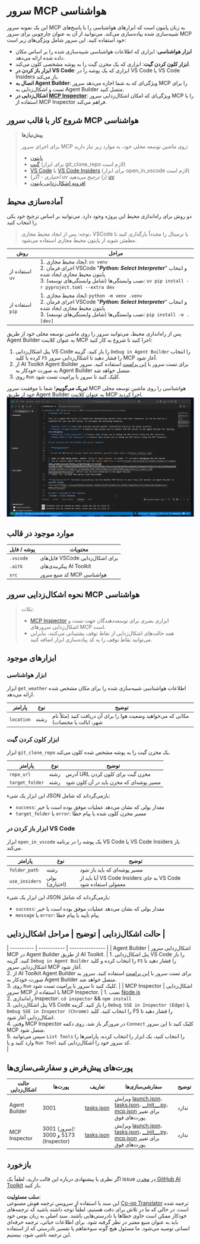 <!--
CO_OP_TRANSLATOR_METADATA:
{
  "original_hash": "a3f252a62f059360855de5331a575898",
  "translation_date": "2025-07-14T08:51:41+00:00",
  "source_file": "10-StreamliningAIWorkflowsBuildingAnMCPServerWithAIToolkit/lab4/code/github_mcp_server/README.md",
  "language_code": "fa"
}
-->
# سرور MCP هواشناسی

این یک نمونه سرور MCP به زبان پایتون است که ابزارهای هواشناسی را با پاسخ‌های شبیه‌سازی شده پیاده‌سازی می‌کند. می‌توانید از آن به عنوان چارچوبی برای سرور MCP خود استفاده کنید. این سرور شامل ویژگی‌های زیر است:

- **ابزار هواشناسی**: ابزاری که اطلاعات هواشناسی شبیه‌سازی شده را بر اساس مکان داده شده ارائه می‌دهد.
- **ابزار کلون کردن گیت**: ابزاری که یک مخزن گیت را به پوشه مشخصی کلون می‌کند.
- **ابزار باز کردن در VS Code**: ابزاری که یک پوشه را در VS Code یا VS Code Insiders باز می‌کند.
- **اتصال به Agent Builder**: ویژگی‌ای که به شما اجازه می‌دهد سرور MCP را برای تست و اشکال‌زدایی به Agent Builder متصل کنید.
- **اشکال‌زدایی در [MCP Inspector](https://github.com/modelcontextprotocol/inspector)**: ویژگی‌ای که امکان اشکال‌زدایی سرور MCP را با استفاده از MCP Inspector فراهم می‌کند.

## شروع کار با قالب سرور MCP هواشناسی

> **پیش‌نیازها**
>
> برای اجرای سرور MCP روی ماشین توسعه محلی خود، به موارد زیر نیاز دارید:
>
> - [پایتون](https://www.python.org/)
> - [گیت](https://git-scm.com/) (برای ابزار git_clone_repo لازم است)
> - [VS Code](https://code.visualstudio.com/) یا [VS Code Insiders](https://code.visualstudio.com/insiders/) (برای ابزار open_in_vscode لازم است)
> - (*اختیاری - اگر uv را ترجیح می‌دهید*) [uv](https://github.com/astral-sh/uv)
> - [افزونه اشکال‌زدایی پایتون](https://marketplace.visualstudio.com/items?itemName=ms-python.debugpy)

## آماده‌سازی محیط

دو روش برای راه‌اندازی محیط این پروژه وجود دارد. می‌توانید بر اساس ترجیح خود یکی را انتخاب کنید.

> توجه: پس از ایجاد محیط مجازی، VSCode یا ترمینال را مجدداً بارگذاری کنید تا مطمئن شوید از پایتون محیط مجازی استفاده می‌شود.

| روش | مراحل |
| -------- | ----- |
| استفاده از `uv` | 1. ایجاد محیط مجازی: `uv venv` <br>2. اجرای فرمان VSCode "***Python: Select Interpreter***" و انتخاب پایتون محیط مجازی ایجاد شده <br>3. نصب وابستگی‌ها (شامل وابستگی‌های توسعه): `uv pip install -r pyproject.toml --extra dev` |
| استفاده از `pip` | 1. ایجاد محیط مجازی: `python -m venv .venv` <br>2. اجرای فرمان VSCode "***Python: Select Interpreter***" و انتخاب پایتون محیط مجازی ایجاد شده<br>3. نصب وابستگی‌ها (شامل وابستگی‌های توسعه): `pip install -e .[dev]` |

پس از راه‌اندازی محیط، می‌توانید سرور را روی ماشین توسعه محلی خود از طریق Agent Builder به عنوان کلاینت MCP اجرا کنید تا شروع به کار کنید:
1. پنل اشکال‌زدایی VS Code را باز کنید. گزینه `Debug in Agent Builder` را انتخاب کرده یا کلید `F5` را فشار دهید تا اشکال‌زدایی سرور MCP آغاز شود.
2. از AI Toolkit Agent Builder برای تست سرور با [این پرامپت](../../../../../../../../../../open_prompt_builder) استفاده کنید. سرور به صورت خودکار به Agent Builder متصل خواهد شد.
3. روی `Run` کلیک کنید تا سرور با پرامپت تست شود.

**تبریک می‌گوییم**! شما با موفقیت سرور MCP هواشناسی را روی ماشین توسعه محلی خود از طریق Agent Builder به عنوان کلاینت MCP اجرا کردید.
![DebugMCP](https://raw.githubusercontent.com/microsoft/windows-ai-studio-templates/refs/heads/dev/mcpServers/mcp_debug.gif)

## موارد موجود در قالب

| پوشه / فایل | محتویات |
| ------------ | -------------------------------------------- |
| `.vscode`    | فایل‌های VSCode برای اشکال‌زدایی                   |
| `.aitk`      | پیکربندی‌های AI Toolkit                |
| `src`        | کد منبع سرور MCP هواشناسی   |

## نحوه اشکال‌زدایی سرور MCP هواشناسی

> نکات:
> - [MCP Inspector](https://github.com/modelcontextprotocol/inspector) ابزاری بصری برای توسعه‌دهندگان جهت تست و اشکال‌زدایی سرورهای MCP است.
> - همه حالت‌های اشکال‌زدایی از نقاط توقف پشتیبانی می‌کنند، بنابراین می‌توانید نقاط توقف را به کد پیاده‌سازی ابزار اضافه کنید.

## ابزارهای موجود

### ابزار هواشناسی
ابزار `get_weather` اطلاعات هواشناسی شبیه‌سازی شده را برای مکان مشخص شده ارائه می‌دهد.

| پارامتر | نوع | توضیح |
| --------- | ---- | ----------- |
| `location` | رشته | مکانی که می‌خواهید وضعیت هوا را برای آن دریافت کنید (مثلاً نام شهر، ایالت یا مختصات) |

### ابزار کلون کردن گیت
ابزار `git_clone_repo` یک مخزن گیت را به پوشه مشخص شده کلون می‌کند.

| پارامتر | نوع | توضیح |
| --------- | ---- | ----------- |
| `repo_url` | رشته | آدرس URL مخزن گیت برای کلون کردن |
| `target_folder` | رشته | مسیر پوشه‌ای که مخزن باید در آن کلون شود |

این ابزار یک شیء JSON بازمی‌گرداند که شامل:
- `success`: مقدار بولی که نشان می‌دهد عملیات موفق بوده است یا خیر
- `target_folder` یا `error`: مسیر مخزن کلون شده یا پیام خطا

### ابزار باز کردن در VS Code
ابزار `open_in_vscode` یک پوشه را در برنامه VS Code یا VS Code Insiders باز می‌کند.

| پارامتر | نوع | توضیح |
| --------- | ---- | ----------- |
| `folder_path` | رشته | مسیر پوشه‌ای که باید باز شود |
| `use_insiders` | بولی (اختیاری) | آیا باید از VS Code Insiders به جای VS Code معمولی استفاده شود |

این ابزار یک شیء JSON بازمی‌گرداند که شامل:
- `success`: مقدار بولی که نشان می‌دهد عملیات موفق بوده است یا خیر
- `message` یا `error`: پیام تأیید یا پیام خطا

## حالت اشکال‌زدایی | توضیح | مراحل اشکال‌زدایی |
| ---------- | ----------- | --------------- |
| Agent Builder | اشکال‌زدایی سرور MCP در Agent Builder از طریق AI Toolkit. | 1. پنل اشکال‌زدایی VS Code را باز کنید. گزینه `Debug in Agent Builder` را انتخاب کرده و کلید `F5` را فشار دهید تا اشکال‌زدایی سرور MCP آغاز شود.<br>2. از AI Toolkit Agent Builder برای تست سرور با [این پرامپت](../../../../../../../../../../open_prompt_builder) استفاده کنید. سرور به صورت خودکار به Agent Builder متصل خواهد شد.<br>3. روی `Run` کلیک کنید تا سرور با پرامپت تست شود. |
| MCP Inspector | اشکال‌زدایی سرور MCP با استفاده از MCP Inspector. | 1. نصب [Node.js](https://nodejs.org/)<br> 2. راه‌اندازی Inspector: `cd inspector` && `npm install` <br> 3. پنل اشکال‌زدایی VS Code را باز کنید. گزینه `Debug SSE in Inspector (Edge)` یا `Debug SSE in Inspector (Chrome)` را انتخاب کنید. کلید F5 را فشار دهید تا اشکال‌زدایی آغاز شود.<br> 4. وقتی MCP Inspector در مرورگر باز شد، روی دکمه `Connect` کلیک کنید تا این سرور MCP متصل شود.<br> 5. سپس می‌توانید `List Tools` را انتخاب کنید، یک ابزار را انتخاب کرده، پارامترها را وارد کنید و با `Run Tool` کد سرور خود را اشکال‌زدایی کنید.<br> |

## پورت‌های پیش‌فرض و سفارشی‌سازی‌ها

| حالت اشکال‌زدایی | پورت‌ها | تعاریف | سفارشی‌سازی‌ها | توضیح |
| ---------- | ----- | ------------ | -------------- |-------------- |
| Agent Builder | 3001 | [tasks.json](../../../../../../10-StreamliningAIWorkflowsBuildingAnMCPServerWithAIToolkit/lab4/code/github_mcp_server/.vscode/tasks.json) | ویرایش [launch.json](../../../../../../10-StreamliningAIWorkflowsBuildingAnMCPServerWithAIToolkit/lab4/code/github_mcp_server/.vscode/launch.json)، [tasks.json](../../../../../../10-StreamliningAIWorkflowsBuildingAnMCPServerWithAIToolkit/lab4/code/github_mcp_server/.vscode/tasks.json)، [\_\_init\_\_.py](../../../../../../10-StreamliningAIWorkflowsBuildingAnMCPServerWithAIToolkit/lab4/code/github_mcp_server/src/__init__.py)، [mcp.json](../../../../../../10-StreamliningAIWorkflowsBuildingAnMCPServerWithAIToolkit/lab4/code/github_mcp_server/.aitk/mcp.json) برای تغییر پورت‌های فوق. | ندارد |
| MCP Inspector | 3001 (سرور)؛ 5173 و 3000 (Inspector) | [tasks.json](../../../../../../10-StreamliningAIWorkflowsBuildingAnMCPServerWithAIToolkit/lab4/code/github_mcp_server/.vscode/tasks.json) | ویرایش [launch.json](../../../../../../10-StreamliningAIWorkflowsBuildingAnMCPServerWithAIToolkit/lab4/code/github_mcp_server/.vscode/launch.json)، [tasks.json](../../../../../../10-StreamliningAIWorkflowsBuildingAnMCPServerWithAIToolkit/lab4/code/github_mcp_server/.vscode/tasks.json)، [\_\_init\_\_.py](../../../../../../10-StreamliningAIWorkflowsBuildingAnMCPServerWithAIToolkit/lab4/code/github_mcp_server/src/__init__.py)، [mcp.json](../../../../../../10-StreamliningAIWorkflowsBuildingAnMCPServerWithAIToolkit/lab4/code/github_mcp_server/.aitk/mcp.json) برای تغییر پورت‌های فوق.| ندارد |

## بازخورد

اگر نظری یا پیشنهادی درباره این قالب دارید، لطفاً یک issue در [مخزن GitHub AI Toolkit](https://github.com/microsoft/vscode-ai-toolkit/issues) باز کنید.

**سلب مسئولیت**:  
این سند با استفاده از سرویس ترجمه هوش مصنوعی [Co-op Translator](https://github.com/Azure/co-op-translator) ترجمه شده است. در حالی که ما در تلاش برای دقت هستیم، لطفاً توجه داشته باشید که ترجمه‌های خودکار ممکن است حاوی خطاها یا نادرستی‌هایی باشند. سند اصلی به زبان بومی خود باید به عنوان منبع معتبر در نظر گرفته شود. برای اطلاعات حیاتی، ترجمه حرفه‌ای انسانی توصیه می‌شود. ما مسئول هیچ گونه سوءتفاهم یا تفسیر نادرستی که از استفاده این ترجمه ناشی شود، نیستیم.